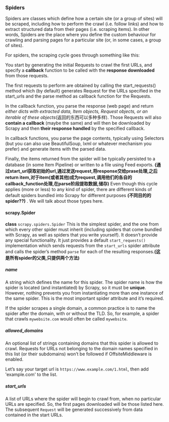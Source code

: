 ### Spiders
Spiders are classes which define how a certain site (or a group of sites) will be scraped, including how to perform the crawl (i.e. follow links) and how to extract structured data from their pages (i.e. scraping items). In other words, Spiders are the place where you define the custom behaviour for crawling and parsing pages for a particular site (or, in some cases, a group of sites).

For spiders, the scraping cycle goes through something like this:

You start by generating the initial Requests to crawl the first URLs, and specify a **callback** function to be called with the **response downloaded** from those requests.

The first requests to perform are obtained by calling the start_requests() method which (by default) generates Request for the URLs specified in the start_urls and the parse method as callback function for the Requests.

In the callback function, you parse the response (web page) and return _either dicts with extracted data, Item objects, Request objects, or an iterable of these objects_(返回的东西可以多种多样). Those Requests will also **contain a callback** (maybe the same) and will then be downloaded by Scrapy and then **their response handled** by the specified callback.

In callback functions, you parse the page contents, typically using Selectors (but you can also use BeautifulSoup, lxml or whatever mechanism you prefer) and generate items with the parsed data.

Finally, the items returned from the spider will be typically persisted to a database (in some Item Pipeline) or written to a file using Feed exports.
**(通过start_url获取初始的url,通过发送request,将response交给prase处理,之后return item,对于item(或者其他)成为request,调用他们的各自的callback_function处理,在parse阶段提取数据,储存)**
Even though this cycle applies (more or less) to any kind of spider, there are different kinds of default spiders bundled into Scrapy for different purposes **(不同目的的spider??)** . We will talk about those types here.

#### scrapy.Spider
**class** `scrapy.spiders.Spider`
This is the simplest spider, and the one from which every other spider must inherit (including spiders that come bundled with Scrapy, as well as spiders that you write yourself). It doesn’t provide any special functionality. It just provides a default `start_requests()` implementation which sends requests from the `start_urls` spider attribute and calls the spider’s method `parse` for each of the resulting responses.**(这是所有spider的父类,只提供两个方法)**
##### name
A string which defines the name for this spider. The spider name is how the spider is located (and instantiated) by Scrapy, so it must be **unique**. However, nothing prevents you from instantiating more than one instance of the same spider. This is the most important spider attribute and it’s required.

If the spider scrapes a single domain, a common practice is to name the spider after the domain, with or without the TLD. So, for example, a spider that crawls `mywebsite.com` would often be called `mywebsite`.
##### allowed_domains
An optional list of strings containing domains that this spider is allowed to crawl. Requests for URLs not belonging to the domain names specified in this list (or their subdomains) won’t be followed if OffsiteMiddleware is enabled.

Let’s say your target url is `https://www.example.com/1.html`, then add 'example.com' to the list.
##### start_urls
A list of URLs where the spider will begin to crawl from, when no particular URLs are specified. So, the first pages downloaded will be those listed here. The subsequent `Request` will be generated successively from data contained in the start URLs.
